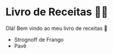# Livro de Receitas :man_cook:

Olá! Bem vindo ao meu livro de receitas :wave:

- Strognoff de Frango
- Pavê
